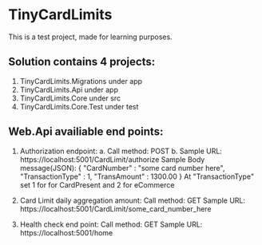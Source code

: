 # TinyCardLimits

This is a test project, made for learning purposes.

Solution contains 4 projects:
-----------------------------

1. TinyCardLimits.Migrations under app
2. TinyCardLimits.Api under app
3. TinyCardLimits.Core under src
4. TinyCardLimits.Core.Test under test

Web.Api availiable end points:
------------------------------

1. Authorization endpoint:
  a. Call method: POST
  b. Sample URL: https://localhost:5001/CardLimit/authorize
Sample Body message(JSON):
{
  "CardNumber" : "some card number here",
  "TransactionType" : 1,
  "TransAmount" : 1300.00
}
At "TransactionType" set 1 for for CardPresent and 2 for eCommerce

2. Card Limit daily aggregation amount:
Call method: GET
Sample URL: https://localhost:5001/CardLimit/some_card_number_here

3. Health check end point:
Call method: GET
Sample URL: https://localhost:5001/home
